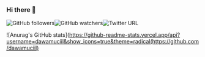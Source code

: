 ### Hi there 👋

![GitHub followers](https://img.shields.io/github/followers/dawamuciil?style=social)![GitHub watchers](https://img.shields.io/github/watchers/dawamuciil/dawamuciil?style=social)![Twitter URL](https://img.shields.io/twitter/url?style=social&url=https%3A%2F%2Ftwitter.com%2Fslowajawam)



![Anurag's GitHub stats](https://github-readme-stats.vercel.app/api?username=dawamuciil&show_icons=true&theme=radical(https://github.com/dawamuciil)
<!--
**dawamuciil/dawamuciil** is a ✨ _special_ ✨ repository because its `README.md` (this file) appears on your GitHub profile.

Here are some ideas to get you started:

- 🔭 I’m currently working on ...
- 🌱 I’m currently learning ...
- 👯 I’m looking to collaborate on ...
- 🤔 I’m looking for help with ...
- 💬 Ask me about ...
- 📫 How to reach me: ...
- 😄 Pronouns: ...
- ⚡ Fun fact: ...
-->

<p align="left">
<a href="https://github.com/dawamuciil">
</a>
</p>
